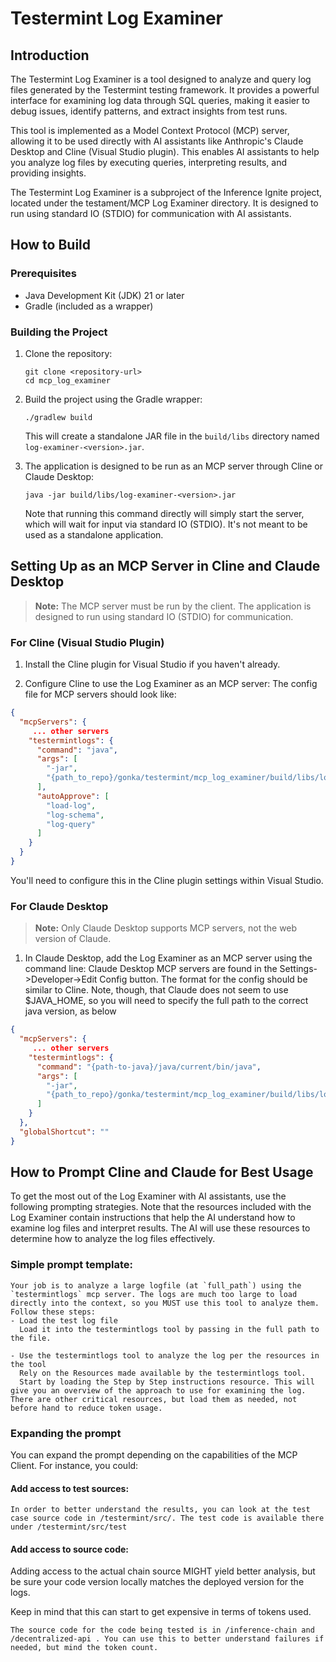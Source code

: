 # Testermint Log Examiner

## Introduction

The Testermint Log Examiner is a tool designed to analyze and query log files generated by the Testermint testing framework. It provides a powerful interface for examining log data through SQL queries, making it easier to debug issues, identify patterns, and extract insights from test runs.

This tool is implemented as a Model Context Protocol (MCP) server, allowing it to be used directly with AI assistants like Anthropic's Claude Desktop and Cline (Visual Studio plugin). This enables AI assistants to help you analyze log files by executing queries, interpreting results, and providing insights.

The Testermint Log Examiner is a subproject of the Inference Ignite project, located under the testament/MCP Log Examiner directory. It is designed to run using standard IO (STDIO) for communication with AI assistants.

## How to Build

### Prerequisites

- Java Development Kit (JDK) 21 or later
- Gradle (included as a wrapper)

### Building the Project

1. Clone the repository:
   ```
   git clone <repository-url>
   cd mcp_log_examiner
   ```

2. Build the project using the Gradle wrapper:
   ```
   ./gradlew build
   ```
   This will create a standalone JAR file in the `build/libs` directory named `log-examiner-<version>.jar`.

3. The application is designed to be run as an MCP server through Cline or Claude Desktop:
   ```
   java -jar build/libs/log-examiner-<version>.jar
   ```

   Note that running this command directly will simply start the server, which will wait for input via standard IO (STDIO). It's not meant to be used as a standalone application.

## Setting Up as an MCP Server in Cline and Claude Desktop

> **Note:** The MCP server must be run by the client. The application is designed to run using standard IO (STDIO) for communication.

### For Cline (Visual Studio Plugin)

1. Install the Cline plugin for Visual Studio if you haven't already.

2. Configure Cline to use the Log Examiner as an MCP server:
The config file for MCP servers should look like:
```json
{
  "mcpServers": {
     ... other servers
    "testermintlogs": {
      "command": "java",
      "args": [
        "-jar",
        "{path_to_repo}/gonka/testermint/mcp_log_examiner/build/libs/log-examiner-1.0-SNAPSHOT.jar"
      ],
      "autoApprove": [
        "load-log",
        "log-schema",
        "log-query"
      ]
    }
  }
}
```
You'll need to configure this in the Cline plugin settings within Visual Studio.

### For Claude Desktop

> **Note:** Only Claude Desktop supports MCP servers, not the web version of Claude.

1. In Claude Desktop, add the Log Examiner as an MCP server using the command line:
Claude Desktop MCP servers are found in the Settings->Developer->Edit Config button.
The format for the config should be similar to Cline. Note, though, that Claude does not seem to use $JAVA_HOME, so you will need to specify the full path to the correct java version, as below
```json
{
  "mcpServers": {
     ... other servers
    "testermintlogs": {
      "command": "{path-to-java}/java/current/bin/java",
      "args": [
        "-jar",
        "{path_to_repo}/gonka/testermint/mcp_log_examiner/build/libs/log-examiner-1.0-SNAPSHOT.jar"
      ]
    }
  },
  "globalShortcut": ""
}
```
        
## How to Prompt Cline and Claude for Best Usage

To get the most out of the Log Examiner with AI assistants, use the following prompting strategies. Note that the resources included with the Log Examiner contain instructions that help the AI understand how to examine log files and interpret results. The AI will use these resources to determine how to analyze the log files effectively.
 ### Simple prompt template:
```
Your job is to analyze a large logfile (at `full_path`) using the `testermintlogs` mcp server. The logs are much too large to load directly into the context, so you MUST use this tool to analyze them. Follow these steps:
- Load the test log file
  Load it into the testermintlogs tool by passing in the full path to the file.

- Use the testermintlogs tool to analyze the log per the resources in the tool
  Rely on the Resources made available by the testermintlogs tool.
  Start by loading the Step by Step instructions resource. This will give you an overview of the approach to use for examining the log. There are other critical resources, but load them as needed, not before hand to reduce token usage.
```

### Expanding the prompt
You can expand the prompt depending on the capabilities of the MCP Client. For instance, you could:

#### Add access to test sources:
```
In order to better understand the results, you can look at the test case source code in /testermint/src/. The test code is available there under /testermint/src/test
```

#### Add access to source code:
Adding access to the actual chain source MIGHT yield better analysis, but be sure your code version locally matches the deployed version for the logs.

Keep in mind that this can start to get expensive in terms of tokens used.

```
The source code for the code being tested is in /inference-chain and /decentralized-api . You can use this to better understand failures if needed, but mind the token count.
```
